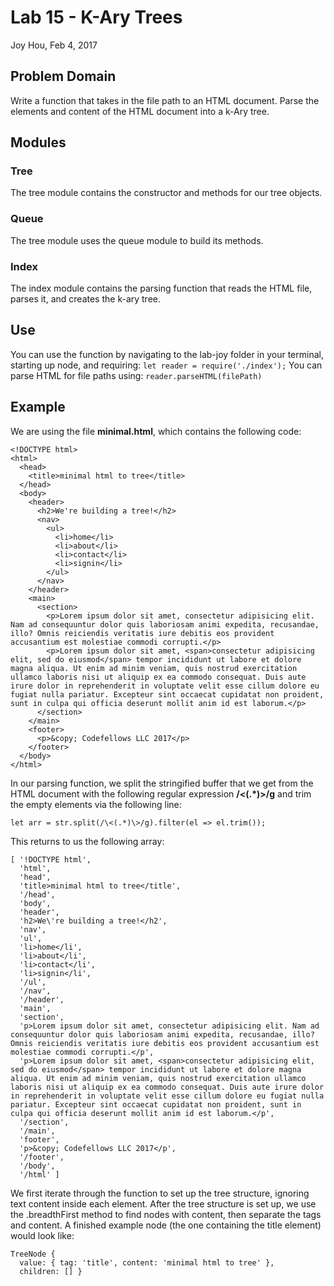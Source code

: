 # Lab 15 - K-Ary Trees
Joy Hou, Feb 4, 2017

## Problem Domain
Write a function that takes in the file path to an HTML document. Parse the elements and content of the HTML document into a k-Ary tree.

## Modules
### Tree
The tree module contains the constructor and methods for our tree objects.

### Queue
The tree module uses the queue module to build its methods.

### Index
The index module contains the parsing function that reads the HTML file, parses it, and creates the k-ary tree.

## Use
You can use the function by navigating to the lab-joy folder in your terminal, starting up node, and requiring: 
``` let reader = require('./index'); ```
You can parse HTML for file paths using:
``` reader.parseHTML(filePath) ```

## Example
We are using the file **minimal.html**, which contains the following code:

```
<!DOCTYPE html>
<html>
  <head>
    <title>minimal html to tree</title>
  </head>
  <body>
    <header>
      <h2>We're building a tree!</h2>
      <nav>
        <ul>
          <li>home</li>
          <li>about</li>
          <li>contact</li>
          <li>signin</li>
        </ul>
      </nav>
    </header>
    <main>
      <section>
        <p>Lorem ipsum dolor sit amet, consectetur adipisicing elit. Nam ad consequuntur dolor quis laboriosam animi expedita, recusandae, illo? Omnis reiciendis veritatis iure debitis eos provident accusantium est molestiae commodi corrupti.</p>
        <p>Lorem ipsum dolor sit amet, <span>consectetur adipisicing elit, sed do eiusmod</span> tempor incididunt ut labore et dolore magna aliqua. Ut enim ad minim veniam, quis nostrud exercitation ullamco laboris nisi ut aliquip ex ea commodo consequat. Duis aute irure dolor in reprehenderit in voluptate velit esse cillum dolore eu fugiat nulla pariatur. Excepteur sint occaecat cupidatat non proident, sunt in culpa qui officia deserunt mollit anim id est laborum.</p>
      </section>
    </main>
    <footer>
      <p>&copy; Codefellows LLC 2017</p>
    </footer>
  </body>
</html>
```

In our parsing function, we split the stringified buffer that we get from the HTML document with the following regular expression **/\<(.*)\>/g** and trim the empty elements via the following line:

```let arr = str.split(/\<(.*)\>/g).filter(el => el.trim());```

This returns to us the following array:

```
[ '!DOCTYPE html',
  'html',
  'head',
  'title>minimal html to tree</title',
  '/head',
  'body',
  'header',
  'h2>We\'re building a tree!</h2',
  'nav',
  'ul',
  'li>home</li',
  'li>about</li',
  'li>contact</li',
  'li>signin</li',
  '/ul',
  '/nav',
  '/header',
  'main',
  'section',
  'p>Lorem ipsum dolor sit amet, consectetur adipisicing elit. Nam ad consequuntur dolor quis laboriosam animi expedita, recusandae, illo? Omnis reiciendis veritatis iure debitis eos provident accusantium est molestiae commodi corrupti.</p',
  'p>Lorem ipsum dolor sit amet, <span>consectetur adipisicing elit, sed do eiusmod</span> tempor incididunt ut labore et dolore magna aliqua. Ut enim ad minim veniam, quis nostrud exercitation ullamco laboris nisi ut aliquip ex ea commodo consequat. Duis aute irure dolor in reprehenderit in voluptate velit esse cillum dolore eu fugiat nulla pariatur. Excepteur sint occaecat cupidatat non proident, sunt in culpa qui officia deserunt mollit anim id est laborum.</p',
  '/section',
  '/main',
  'footer',
  'p>&copy; Codefellows LLC 2017</p',
  '/footer',
  '/body',
  '/html' ]
  ```

  We first iterate through the function to set up the tree structure, ignoring text content inside each element. After the tree structure is set up, we use the .breadthFirst method to find nodes with content, then separate the tags and content. A finished example node (the one containing the title element) would look like:

```
TreeNode {
  value: { tag: 'title', content: 'minimal html to tree' },
  children: [] }
```